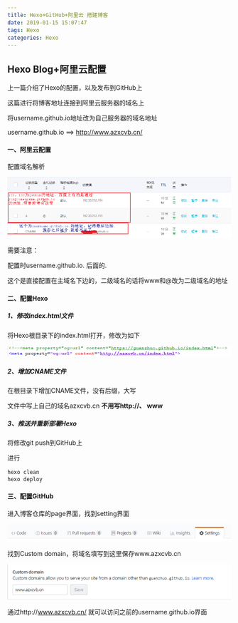 ```yaml
---
title: Hexo+GitHub+阿里云 搭建博客
date: 2019-01-15 15:07:47
tags: Hexo
categories: Hexo
---
```


## Hexo Blog+阿里云配置

上一篇介绍了Hexo的配置，以及发布到GitHub上

[Hexo的基本配置]: http://www.azxcvb.cn/2019/01/07/Hexo%E5%9F%BA%E6%9C%AC%E9%85%8D%E7%BD%AE/	"Hexo"

这篇进行将博客地址连接到阿里云服务器的域名上

将username.github.io地址改为自己服务器的域名地址

username.github.io ==> http://www.azxcvb.cn/

#### 一、阿里云配置

配置域名解析

![aly](/images/Hexo-GitHub-阿里云-搭建博客/aly.png)

需要注意：

配置时username.github.io. 后面的.

这个是直接配置在主域名下边的，二级域名的话将www和@改为二级域名的地址



#### 二、配置Hexo

##### 1、修改index.html文件

将Hexo根目录下的index.html打开，修改为如下

![hexo](/images/Hexo-GitHub-阿里云-搭建博客/hexo.png)

##### 2、增加CNAME文件

在根目录下增加CNAME文件，没有后缀，大写

文件中写上自己的域名azxcvb.cn  **不用写http://、 www**

##### 3、推送并重新部署Hexo

将修改git push到GitHub上

进行

```
hexo clean
hexo deploy
```

#### 三、配置GitHub

进入博客仓库的page界面，找到setting界面

![set](/images/Hexo-GitHub-阿里云-搭建博客/set.png)

找到Custom domain，将域名填写到这里保存www.azxcvb.cn

![cus](/images/Hexo-GitHub-阿里云-搭建博客/cus.png)

通过http://www.azxcvb.cn/ 就可以访问之前的username.github.io界面



